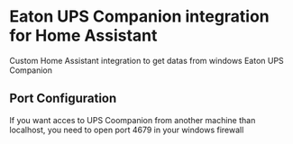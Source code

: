 # Eaton UPS Companion integration for Home Assistant
Custom Home Assistant integration to get datas from windows Eaton UPS Companion

## Port Configuration
If you want acces to UPS Coompanion from another machine than localhost, you need to open port 4679 in your windows firewall

